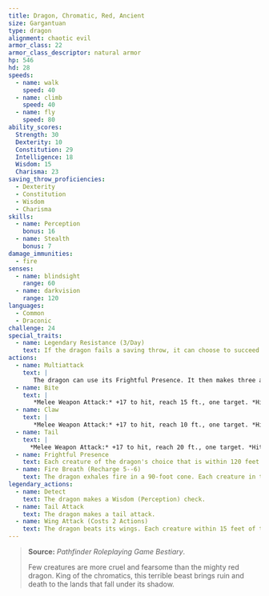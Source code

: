 ```yaml
---
title: Dragon, Chromatic, Red, Ancient
size: Gargantuan
type: dragon
alignment: chaotic evil
armor_class: 22
armor_class_descriptor: natural armor
hp: 546
hd: 28
speeds:
  - name: walk
    speed: 40
  - name: climb
    speed: 40
  - name: fly
    speed: 80
ability_scores:
  Strength: 30
  Dexterity: 10
  Constitution: 29
  Intelligence: 18
  Wisdom: 15
  Charisma: 23
saving_throw_proficiencies:
  - Dexterity
  - Constitution
  - Wisdom
  - Charisma
skills:
  - name: Perception
    bonus: 16
  - name: Stealth
    bonus: 7
damage_immunities:
  - fire
senses:
  - name: blindsight
    range: 60
  - name: darkvision
    range: 120
languages:
  - Common
  - Draconic
challenge: 24
special_traits:
  - name: Legendary Resistance (3/Day)
    text: If the dragon fails a saving throw, it can choose to succeed instead.
actions:
  - name: Multiattack
    text: |
       The dragon can use its Frightful Presence. It then makes three attacks: one with its bite and two with its claws.
  - name: Bite
    text: |
       *Melee Weapon Attack:* +17 to hit, reach 15 ft., one target. *Hit:* 21 (2d10 + 10) piercing damage plus 14 (4d6) fire damage.
  - name: Claw
    text: |
       *Melee Weapon Attack:* +17 to hit, reach 10 ft., one target. *Hit:* 17 (2d6 + 10) slashing damage.
  - name: Tail
    text: |
      *Melee Weapon Attack:* +17 to hit, reach 20 ft., one target. *Hit:* 19 (2d8 + 10) bludgeoning damage.
  - name: Frightful Presence
    text: Each creature of the dragon's choice that is within 120 feet of the dragon and aware of it must succeed on a DC 21 Wisdom saving throw or become frightened for 1 minute. A creature can repeat the saving throw at the end of each of its turns, ending the effect on itself on a success. If a creature's saving throw is successful or the effect ends for it, the creature is immune to the dragon's Frightful Presence for the next 24 hours.
  - name: Fire Breath (Recharge 5--6)
    text: The dragon exhales fire in a 90-foot cone. Each creature in that area must make a DC 24 Dexterity saving throw, taking 91 (26d6) fire damage on a failed save, or half as much damage on a successful one.
legendary_actions:
  - name: Detect
    text: The dragon makes a Wisdom (Perception) check.
  - name: Tail Attack
    text: The dragon makes a tail attack.
  - name: Wing Attack (Costs 2 Actions)
    text: The dragon beats its wings. Each creature within 15 feet of the dragon must succeed on a DC 25 Dexterity saving throw or take 17 (2d6 + 10) bludgeoning damage and be knocked prone. The dragon can then fly up to half its flying speed.
---
```


> **Source:** *Pathfinder Roleplaying Game Bestiary*.
>
> Few creatures are more cruel and fearsome than the mighty red dragon. King of the chromatics, this terrible beast brings ruin and death to the lands that fall under its shadow.
